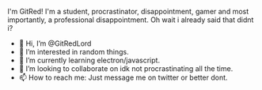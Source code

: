 I'm GitRed! I'm a student, procrastinator, disappointment, gamer and most importantly, a professional disappointment. Oh wait i already said that didnt i?
- 👋 Hi, I’m @GitRedLord
- 👀 I’m interested in random things.
- 🌱 I’m currently learning electron/javascript.
- 💞️ I’m looking to collaborate on idk not procrastinating all the time.
- 📫 How to reach me: Just message me on twitter or better dont.

<!---
GitRedLord/GitRedLord is a ✨ special ✨ repository because its `README.md` (this file) appears on your GitHub profile.
You can click the Preview link to take a look at your changes.
--->
